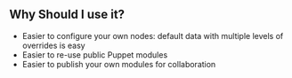 ## Why Should I use it?

* Easier to configure your own nodes: default data with multiple levels of overrides is easy
* Easier to re-use public Puppet modules
* Easier to publish your own modules for collaboration
